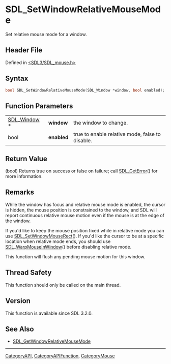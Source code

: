 # SDL_SetWindowRelativeMouseMode

Set relative mouse mode for a window.

## Header File

Defined in [<SDL3/SDL_mouse.h>](https://github.com/libsdl-org/SDL/blob/main/include/SDL3/SDL_mouse.h)

## Syntax

```c
bool SDL_SetWindowRelativeMouseMode(SDL_Window *window, bool enabled);
```

## Function Parameters

|                            |             |                                                 |
| -------------------------- | ----------- | ----------------------------------------------- |
| [SDL_Window](SDL_Window) * | **window**  | the window to change.                           |
| bool                       | **enabled** | true to enable relative mode, false to disable. |

## Return Value

(bool) Returns true on success or false on failure; call
[SDL_GetError](SDL_GetError)() for more information.

## Remarks

While the window has focus and relative mouse mode is enabled, the cursor
is hidden, the mouse position is constrained to the window, and SDL will
report continuous relative mouse motion even if the mouse is at the edge of
the window.

If you'd like to keep the mouse position fixed while in relative mode you
can use [SDL_SetWindowMouseRect](SDL_SetWindowMouseRect)(). If you'd like
the cursor to be at a specific location when relative mode ends, you should
use [SDL_WarpMouseInWindow](SDL_WarpMouseInWindow)() before disabling
relative mode.

This function will flush any pending mouse motion for this window.

## Thread Safety

This function should only be called on the main thread.

## Version

This function is available since SDL 3.2.0.

## See Also

- [SDL_GetWindowRelativeMouseMode](SDL_GetWindowRelativeMouseMode)

----
[CategoryAPI](CategoryAPI), [CategoryAPIFunction](CategoryAPIFunction), [CategoryMouse](CategoryMouse)

